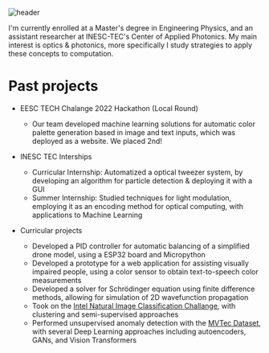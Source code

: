 ![header](https://capsule-render.vercel.app/api?type=waving&text=Welcome%20to%20my%20profile!&height=160&fontColor=ffffff)

I'm currently enrolled at a Master's degree in Engineering Physics, and an assistant researcher at INESC-TEC's Center of Applied Photonics. My main interest is optics & photonics, more specifically I study strategies to apply these concepts to computation. 

# Past projects

- EESC TECH Chalange 2022 Hackathon (Local Round)
  - Our team developed machine learning solutions for automatic color palette generation based in image and text inputs, which was deployed as a website. We placed 2nd!

- INESC TEC Interships
  - Curricular Internship: Automatized a optical tweezer system, by developing an algorithm for particle detection & deploying it with a GUI
  - Summer Internship: Studied techniques for light modulation, employing it as an encoding method for optical computing, with applications to Machine Learning

- Curricular projects
  - Developed a PID controller for automatic balancing of a simplified drone model, using a ESP32 board and Micropython
  - Developed a prototype for a web application for assisting visually impaired people, using a color sensor to obtain text-to-speech color measurements
  - Developed a solver for Schrödinger equation using finite difference methods, allowing for simulation of 2D wavefunction propagation
  - Took on the [Intel Natural Image Classification Challange](https://www.kaggle.com/datasets/puneet6060/intel-image-classification), with clustering and semi-supervised approaches
  - Performed unsupervised anomaly detection with the [MVTec Dataset](https://www.mvtec.com/company/research/datasets/mvtec-ad), with several Deep Learning approaches including autoencoders, GANs, and Vision Transformers
